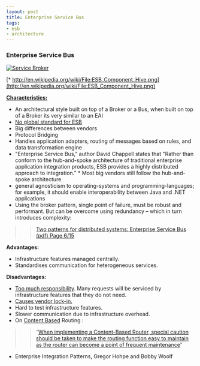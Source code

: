 ```yaml
---
layout: post
title: Enterprise Service Bus
tags:
- esb
- architecture
---
```


### Enterprise Service Bus ###

[![Service Broker](http://yogiramchandani.com/static/images/2013-01-11-enterprise_service_bus/esb.jpg)](http://yogiramchandani.com/static/images/2013-01-11-enterprise_service_bus/esb.jpg)

[\* http://en.wikipedia.org/wiki/File:ESB_Component_Hive.png](http://en.wikipedia.org/wiki/File:ESB_Component_Hive.png)

[**Characteristics:**](http://www.consultoriajava.com/articulos/esb_arquitecture_software_product.shtml)

*	An architectural style built on top of a Broker or a Bus, when built on top of a Broker its very similar to an EAI
*	[No global standard for ESB](http://davidchappellopinari.blogspot.co.uk/2005_12_01_archive.html)
*	Big differences between vendors
*	Protocol Bridging
*	Handles application adapters, routing of messages based on rules, and data transformation engine
*	"Enterprise Service Bus," author David Chappell states that "Rather than conform to the hub-and-spoke architecture of traditional enterprise application integration products, ESB provides a highly distributed approach to integration." * Most big vendors still follow the hub-and-spoke architecture
*	general agnosticism to operating-systems and programming-languages; for example, it should enable interoperability between Java and .NET applications
*	Using the broker pattern, single point of failure, must be robust and performant. But can be overcome using redundancy – which in turn introduces complexity:

>> [Two patterns for distributed systems: Enterprise Service Bus (pdf) Page 6/15](http://www.hillside.net/plop/2011/papers/B-31-Fernandez.pdf)

**Advantages:**

*	Infrastructure features managed centrally.
*	Standardises communication for heterogeneous services. 

**Disadvantages:**

*	[Too much responsibility](http://www.infoq.com/articles/ESB-alternative). Many requests will be serviced by infrastructure features that they do not need.
*	[Causes vendor lock-in.](http://www.infoq.com/articles/ESB-alternative)
*	Hard to test infrastructure features.
*	Slower communication due to infrastructure overhead.
*	On [Content Based](http://www.udidahan.com/2011/03/20/careful-with-content-based-routing) Routing : 

>>“[When implementing a Content-Based Router, special caution should be taken to make the routing function easy to maintain as the router can become a point of frequent maintenance](http://www.eaipatterns.com/ContentBasedRouter.html)”<br/>
- Enterprise Integration Patterns, Gregor Hohpe and Bobby Woolf



